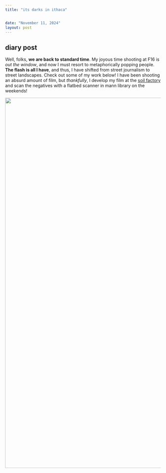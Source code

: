 ```yaml
---
title: "its darks in ithaca"


date: "November 11, 2024"
layout: post
---
```


<script src="{{ site.url }}{{ site.baseurl }}/knitr_files/dark_in_ithaca_files/header-attrs-2.29/header-attrs.js"></script>

<section class="main-content">
<div id="diary-post" class="section level1">
<h1>diary post</h1>
<p>Well, folks, <strong>we are back to standard time</strong>. My joyous
time shooting at F16 is <em>out the window</em>, and now I must resort
to metaphorically popping people. <strong>The flash is all I
have</strong>, and thus, I have shifted from street journalism to street
landscapes. Check out some of my work below! I have been shooting an
absurd amount of film, but <em>thankfully</em>, I develop my film at the
<a href="https://www.thesoilfactory.org/">soil factory</a> and scan the
negatives with a flatbed scanner in mann library on the weekends!</p>
<p align="center">
<a data-flickr-embed="true" data-header="true" href="https://www.flickr.com/photos/201353265@N04/albums/72177720321891024" title="bearings are here"><img src="https://live.staticflickr.com/65535/54134388865_e4097b3573_h.jpg" width="1200" height="1200" alt="bearings are here"/></a>
<script async src="//embedr.flickr.com/assets/client-code.js" charset="utf-8"></script>
</p>
</div>
</section>
